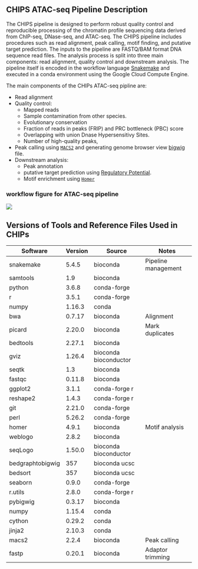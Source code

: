 ## CHIPS ATAC-seq Pipeline Description

The CHIPS pipeline is designed to perform robust quality control and reproducible processing of the chromatin profile sequencing data derived from ChIP-seq, DNase-seq, and ATAC-seq. The CHIPS pipeline includes procedures such as read alignment, peak calling, motif finding, and putative target prediction. The inputs to the pipeline are FASTQ/BAM format DNA sequence read files. The analysis process is split into three main components: read alignment, quality control and downstream analysis. The pipeline itself is encoded in the workflow language [Snakemake](https://snakemake.readthedocs.io/) and executed in a conda environment using the Google Cloud Compute Engine.

The main components of the CHIPs ATAC-seq pipline are:

* Read alignment
* Quality control:
    * Mapped reads
    * Sample contamination from other species.
    * Evolutionary conservation
    * Fraction of reads in peaks (FRIP) and PRC bottleneck (PBC) score
    * Overlapping with union Dnase Hypersensitivy Sites.
    * Number of high-quality peaks,
* Peak calling using [`MACS2`](https://github.com/macs3-project/MACS) and generating genome browser view [bigwig](https://genome.ucsc.edu/goldenPath/help/bigWig.html) file.
* Downstream analysis:
    * Peak annotation
    * putative target prediction using [Regulatory Potential](https://genomebiology.biomedcentral.com/articles/10.1186/s13059-020-1934-6).
    * Motif enrichment using [`Homer`](http://homer.ucsd.edu/homer/motif/)


### workflow figure for ATAC-seq pipeline

![](https://raw.githubusercontent.com/CIMAC-CIDC/cidc-ngs-pipeline-api/master/cidc_ngs_pipeline_api/atacseq/imgs/atacseq.png)

## Versions of Tools and Reference Files Used in CHIPs

| Software         | Version | Source                | Notes               |
|------------------|---------|-----------------------|---------------------|
| snakemake        | 5.4.5   | bioconda              | Pipeline management |
| samtools         | 1.9     | bioconda              |                     | 
| python           | 3.6.8   | conda-forge           |                     |
| r                | 3.5.1   | conda-forge           |                     |
| numpy            | 1.16.3  | conda                 |                     |
| bwa              | 0.7.17  | bioconda              | Alignment           |
| picard           | 2.20.0  | bioconda              | Mark duplicates     |
| bedtools         | 2.27.1  | bioconda              |                     |
| gviz             | 1.26.4  | bioconda bioconductor |                     |
| seqtk            | 1.3     | bioconda              |                     |
| fastqc           | 0.11.8  | bioconda              |                     |
| ggplot2          | 3.1.1   | conda-forge r         |                     |
| reshape2         | 1.4.3   | conda-forge r         |                     |
| git              | 2.21.0  | conda-forge           |                     |
| perl             | 5.26.2  | conda-forge           |                     |
| homer            | 4.9.1   | bioconda              | Motif analysis      |
| weblogo          | 2.8.2   | bioconda              |                     |
| seqLogo          | 1.50.0  | bioconda bioconductor |                     |
| bedgraphtobigwig | 357     | bioconda ucsc         |                     |
| bedsort          | 357     | bioconda ucsc         |                     |
| seaborn          | 0.9.0   | conda-forge           |                     |
| r.utils          | 2.8.0   | conda-forge r         |                     |
| pybigwig         | 0.3.17  | bioconda              |                     |
| numpy            | 1.15.4  | conda                 |                     |
| cython           | 0.29.2  | conda                 |                     |
| jinja2           | 2.10.3  | conda                 |                     |
| macs2            | 2.2.4   | bioconda              | Peak calling        |
| fastp            | 0.20.1  | bioconda              | Adaptor trimming    |
